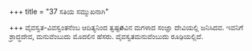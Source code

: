 +++
title = "37 ಸತಿಯ ಸಮ್ಮುಖನಾಗಿ"

+++
ವೈವಸ್ವತ-ವಿವಸ್ವಂತನೆಂಬ ಆದಿತ್ಯನಿಂದ ತ್ವಷ್ಟøವಿನ ಮಗಳಾದ ಸಂಜ್ಞಾ ದೇವಿಯಲ್ಲಿ ಜನಿಸಿದವ. ಇವನಿಗೆ ಶ್ರಾದ್ಧದೇವ, ಮನುವೆಂಬುದು ಮೊದಲಿನ ಹೆಸರು. ವೈವಸ್ವತಮನುವೆಂಬುದು ರೂಢಿಯಲ್ಲಿದೆ.